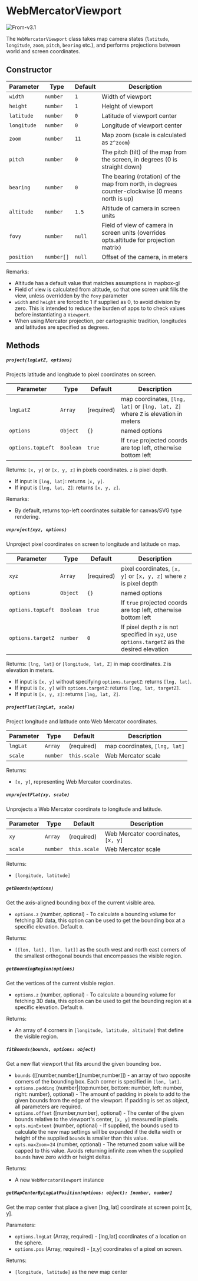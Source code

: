 # WebMercatorViewport

<p class="badges">
  <img src="https://img.shields.io/badge/From-v3.1-blue.svg?style=flat-square" alt="From-v3.1" />
</p>

The `WebMercatorViewport` class takes map camera states (`latitude`, `longitude`, `zoom`, `pitch`, `bearing` etc.),
and performs projections between world and screen coordinates.

## Constructor

| Parameter   | Type       | Default | Description                                                                                      |
| ----------- | ---------- | ------- | ------------------------------------------------------------------------------------------------ |
| `width`     | `number`   | `1`     | Width of viewport                                                                                |
| `height`    | `number`   | `1`     | Height of viewport                                                                               |
| `latitude`  | `number`   | `0`     | Latitude of viewport center                                                                      |
| `longitude` | `number`   | `0`     | Longitude of viewport center                                                                     |
| `zoom`      | `number`   | `11`    | Map zoom (scale is calculated as `2^zoom`)                                                       |
| `pitch`     | `number`   | `0`     | The pitch (tilt) of the map from the screen, in degrees (0 is straight down)                     |
| `bearing`   | `number`   | `0`     | The bearing (rotation) of the map from north, in degrees counter-clockwise (0 means north is up) |
| `altitude`  | `number`   | `1.5`   | Altitude of camera in screen units                                                               |
| `fovy`      | `number`   | `null`  | Field of view of camera in screen units (overrides opts.altitude for projection matrix)          |
| `position`  | `number[]` | `null`  | Offset of the camera, in meters                                                                  |

Remarks:

- Altitude has a default value that matches assumptions in mapbox-gl
- Field of view is calculated from altitude, so that one screen unit fills the view, unless overridden by the `fovy` parameter
- `width` and `height` are forced to 1 if supplied as 0, to avoid
  division by zero. This is intended to reduce the burden of apps to
  to check values before instantiating a `Viewport`.
- When using Mercator projection, per cartographic tradition, longitudes and
  latitudes are specified as degrees.

## Methods

##### `project(lngLatZ, options)`

Projects latitude and longitude to pixel coordinates on screen.

| Parameter         | Type      | Default    | Description                                                                       |
| ----------------- | --------- | ---------- | --------------------------------------------------------------------------------- |
| `lngLatZ`         | `Array`   | (required) | map coordinates, `[lng, lat]` or `[lng, lat, Z]` where `Z` is elevation in meters |
| `options`         | `Object`  | `{}`       | named options                                                                     |
| `options.topLeft` | `Boolean` | `true`     | If `true` projected coords are top left, otherwise bottom left                    |

Returns: `[x, y]` or `[x, y, z]` in pixels coordinates. `z` is pixel depth.

- If input is `[lng, lat]`: returns `[x, y]`.
- If input is `[lng, lat, Z]`: returns `[x, y, z]`.

Remarks:

- By default, returns top-left coordinates suitable for canvas/SVG type
  rendering.

##### `unproject(xyz, options)`

Unproject pixel coordinates on screen to longitude and latitude on map.

| Parameter         | Type      | Default    | Description                                                                                  |
| ----------------- | --------- | ---------- | -------------------------------------------------------------------------------------------- |
| `xyz`             | `Array`   | (required) | pixel coordinates, `[x, y]` or `[x, y, z]` where `z` is pixel depth                          |
| `options`         | `Object`  | `{}`       | named options                                                                                |
| `options.topLeft` | `Boolean` | `true`     | If `true` projected coords are top left, otherwise bottom left                               |
| `options.targetZ` | `number`  | `0`        | If pixel depth `z` is not specified in `xyz`, use `options.targetZ` as the desired elevation |

Returns: `[lng, lat]` or `[longitude, lat, Z]` in map coordinates. `Z` is elevation in meters.

- If input is `[x, y]` without specifying `options.targetZ`: returns `[lng, lat]`.
- If input is `[x, y]` with `options.targetZ`: returns `[lng, lat, targetZ]`.
- If input is `[x, y, z]`: returns `[lng, lat, Z]`.

##### `projectFlat(lngLat, scale)`

Project longitude and latitude onto Web Mercator coordinates.

| Parameter | Type     | Default      | Description                   |
| --------- | -------- | ------------ | ----------------------------- |
| `lngLat`  | `Array`  | (required)   | map coordinates, `[lng, lat]` |
| `scale`   | `number` | `this.scale` | Web Mercator scale            |

Returns:

- `[x, y]`, representing Web Mercator coordinates.

##### `unprojectFlat(xy, scale)`

Unprojects a Web Mercator coordinate to longitude and latitude.

| Parameter | Type     | Default      | Description                        |
| --------- | -------- | ------------ | ---------------------------------- |
| `xy`      | `Array`  | (required)   | Web Mercator coordinates, `[x, y]` |
| `scale`   | `number` | `this.scale` | Web Mercator scale                 |

Returns:

- `[longitude, latitude]`

##### `getBounds(options)`

Get the axis-aligned bounding box of the current visible area.

- `options.z` (number, optional) - To calculate a bounding volume for fetching 3D data, this option can be used to get the bounding box at a specific elevation. Default `0`.

Returns:

- `[[lon, lat], [lon, lat]]` as the south west and north east corners of the smallest orthogonal bounds that encompasses the visible region.

##### `getBoundingRegion(options)`

Get the vertices of the current visible region.

- `options.z` (number, optional) - To calculate a bounding volume for fetching 3D data, this option can be used to get the bounding region at a specific elevation. Default `0`.

Returns:

- An array of 4 corners in `[longitude, latitude, altitude]` that define the visible region.

##### `fitBounds(bounds, options: object)`

Get a new flat viewport that fits around the given bounding box.

- `bounds` ([[number,number],[number,number]]) - an array of two opposite corners of
  the bounding box. Each corner is specified in `[lon, lat]`.
- `options.padding` (number|{top:number, bottom: number, left: number, right: number}, optional) - The amount of
  padding in pixels to add to the given bounds from the edge of the viewport. If padding is set as object, all parameters are
  required.
- `options.offset` ([number,number], optional) - The center of the given bounds relative to the viewport's center, `[x, y]` measured in pixels.
- `opts.minExtent` (number, optional) - If supplied, the bounds used to calculate the new map settings will be expanded if the delta width or height of the supplied `bounds` is smaller than this value.
- `opts.maxZoom`=`24` (number, optional) - The returned zoom value will be capped to this value. Avoids returning infinite `zoom` when the supplied `bounds` have zero width or height deltas.

Returns:

- A new `WebMercatorViewport` instance

##### `getMapCenterByLngLatPosition(options: object): [number, number]`

Get the map center that place a given [lng, lat] coordinate at screen point [x, y].

Parameters:

- `options.lngLat` (Array, required) - [lng,lat] coordinates of a location on the sphere.
- `options.pos` (Array, required) - [x,y] coordinates of a pixel on screen.

Returns:

- `[longitude, latitude]` as the new map center
